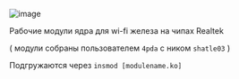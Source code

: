 ![image]()

Рабочие модули ядра для wi-fi железа на чипах Realtek 

( модули собраны пользователем `4pda` с ником `shatle03` )

Подгружаются через `insmod [modulename.ko]`
